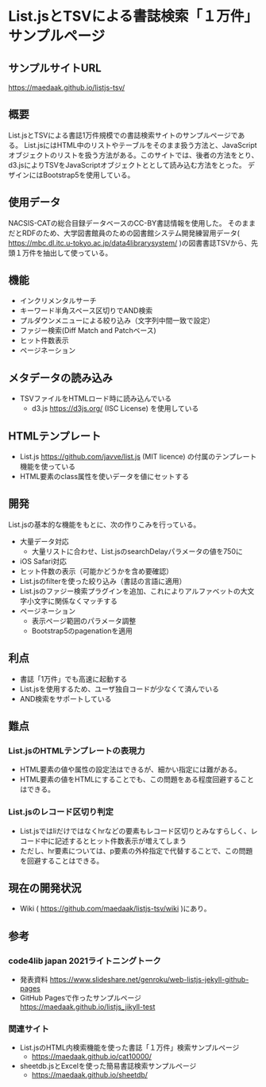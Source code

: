 # List.jsとTSVによる書誌検索「１万件」サンプルページ

## サンプルサイトURL
https://maedaak.github.io/listjs-tsv/

## 概要
List.jsとTSVによる書誌1万件規模での書誌検索サイトのサンプルページである。
List.jsにはHTML中のリストやテーブルをそのまま扱う方法と、JavaScriptオブジェクトのリストを扱う方法がある。このサイトでは、後者の方法をとり、d3.jsによりTSVをJavaScriptオブジェクトととして読み込む方法をとった。
デザインにはBootstrap5を使用している。

## 使用データ
NACSIS-CATの総合目録データベースのCC-BY書誌情報を使用した。
そのままだとRDFのため、大学図書館員のための図書館システム開発練習用データ( https://mbc.dl.itc.u-tokyo.ac.jp/data4librarysystem/ )の図書書誌TSVから、先頭１万件を抽出して使っている。

## 機能
- インクリメンタルサーチ
- キーワード半角スペース区切りでAND検索
- プルダウンメニューによる絞り込み（文字列中間一致で設定）
- ファジー検索(Diff Match and Patchベース)
- ヒット件数表示
- ページネーション

## メタデータの読み込み
- TSVファイルをHTMLロード時に読み込んでいる
    - d3.js https://d3js.org/ (ISC License) を使用している

## HTMLテンプレート
- List.js https://github.com/javve/list.js (MIT licence) の付属のテンプレート機能を使っている
- HTML要素のclass属性を使いデータを値にセットする

## 開発
List.jsの基本的な機能をもとに、次の作りこみを行っている。
- 大量データ対応
    - 大量リストに合わせ、List.jsのsearchDelayパラメータの値を750に
- iOS Safari対応    
- ヒット件数の表示（可能かどうかを含め要確認）
- List.jsのfilterを使った絞り込み（書誌の言語に適用）
- List.jsのファジー検索プラグインを追加、これによりアルファベットの大文字小文字に関係なくマッチする
- ページネーション
    - 表示ページ範囲のパラメータ調整
    - Bootstrap5のpagenationを適用

## 利点
- 書誌「1万件」でも高速に起動する
- List.jsを使用するため、ユーザ独自コードが少なくて済んでいる
- AND検索をサポートしている

## 難点
### List.jsのHTMLテンプレートの表現力
- HTML要素の値や属性の設定法はできるが、細かい指定には難がある。
- HTML要素の値をHTMLにすることでも、この問題をある程度回避することはできる。
### List.jsのレコード区切り判定
- List.jsではliだけではなくhrなどの要素もレコード区切りとみなすらしく、レコード中に記述するとヒット件数表示が増えてしまう
- ただし、hr要素については、p要素の外枠指定で代替することで、この問題を回避することはできる。

## 現在の開発状況
- Wiki ( https://github.com/maedaak/listjs-tsv/wiki )にあり。

## 参考
### code4lib japan 2021ライトニングトーク
- 発表資料 https://www.slideshare.net/genroku/web-listjs-jekyll-github-pages
- GitHub Pagesで作ったサンプルページ https://maedaak.github.io/listjs_jikyll-test

### 関連サイト
- List.jsのHTML内検索機能を使った書誌「１万件」検索サンプルページ
    - https://maedaak.github.io/cat10000/
- sheetdb.jsとExcelを使った簡易書誌検索サンプルページ
    - https://maedaak.github.io/sheetdb/
